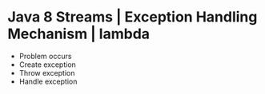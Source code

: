 # Java 8 Streams | Exception Handling Mechanism | lambda

 - Problem occurs
 - Create exception
 - Throw exception
 - Handle exception
